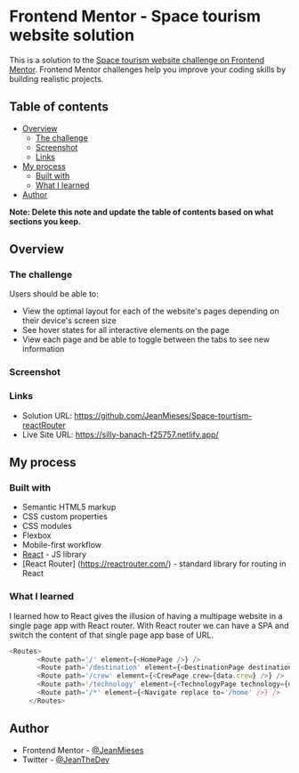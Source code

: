 # Frontend Mentor - Space tourism website solution

This is a solution to the [Space tourism website challenge on Frontend Mentor](https://www.frontendmentor.io/challenges/space-tourism-multipage-website-gRWj1URZ3). Frontend Mentor challenges help you improve your coding skills by building realistic projects.

## Table of contents

- [Overview](#overview)
  - [The challenge](#the-challenge)
  - [Screenshot](#screenshot)
  - [Links](#links)
- [My process](#my-process)
  - [Built with](#built-with)
  - [What I learned](#what-i-learned)
- [Author](#author)


**Note: Delete this note and update the table of contents based on what sections you keep.**

## Overview

### The challenge

Users should be able to:

- View the optimal layout for each of the website's pages depending on their device's screen size
- See hover states for all interactive elements on the page
- View each page and be able to toggle between the tabs to see new information

### Screenshot



### Links

- Solution URL: https://github.com/JeanMieses/Space-tourtism-reactRouter
- Live Site URL: https://silly-banach-f25757.netlify.app/

## My process

### Built with

- Semantic HTML5 markup
- CSS custom properties
- CSS modules
- Flexbox
- Mobile-first workflow
- [React](https://reactjs.org/) - JS library
- [React Router] (https://reactrouter.com/) - standard library for routing in React


### What I learned

  I learned how to React gives the illusion of having a
  multipage website in a single page app with React router. With React router
  we can have a SPA and switch the content of that single page app base of URL.

```js
<Routes>
       <Route path='/' element={<HomePage />} />
       <Route path='/destination' element={<DestinationPage destinations={data.destinations}/>} />
       <Route path='/crew' element={<CrewPage crew={data.crew} />} />
       <Route path='/technology' element={<TechnologyPage technology={data.technology} />} />
       <Route path='/*' element={<Navigate replace to='/home' />} />
     </Routes>
```

## Author

- Frontend Mentor - [@JeanMieses](https://www.frontendmentor.io/profile/JeanMieses)
- Twitter - [@JeanTheDev](https://twitter.com/JeanTheDev)
